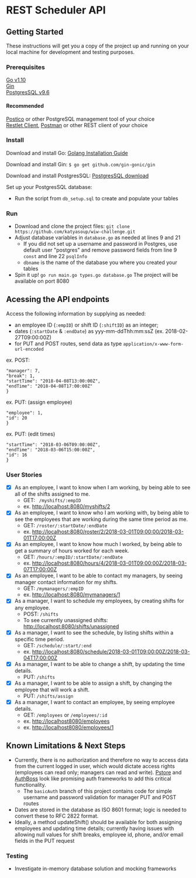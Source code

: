 # REST Scheduler API

## Getting Started

These instructions will get you a copy of the project up and running on your local machine for development and testing purposes. 

### Prerequisites

[Go v1.10](https://golang.org/doc/go1.10)  
[Gin](https://github.com/gin-gonic/gin)  
[PostgresSQL v9.6](https://www.postgresql.org/download/)  

#### Recommended
[Postico](https://eggerapps.at/postico/) or other PostgreSQL management tool of your choice  
[Restlet Client](https://chrome.google.com/webstore/detail/restlet-client-rest-api-t/aejoelaoggembcahagimdiliamlcdmfm), [Postman](https://www.getpostman.com/) or other REST client of your choice

### Install
Download and install Go: [Golang Installation Guide](https://golang.org/doc/install)  

Download and install Gin: ```$ go get github.com/gin-gonic/gin```

Download and install PostgresSQL: [PostgresSQL download](https://www.postgresql.org/download/)

Set up your PostgresSQL database:  

- Run the script from ```db_setup.sql``` to create and populate your tables

### Run
- Download and clone the project files: ```git clone https://github.com/katyasoup/wiw-challenge.git```
- Adjust database variables in ```database.go``` as needed at lines 9 and 21 
	- If you did not set up a username and password in Postgres, use default user "postgres" and remove password fields from line 9 ```const``` and line 22 ```psqlInfo```
	- ```dbname``` is the name of the database you where you created your tables  
- Spin it up! ```go run main.go types.go database.go``` The project will be available on port 8080


## Acessing the API endpoints
Access the following information by supplying as needed:  

- an employee ID (```:empID```) or shift ID (```:shiftID```) as an integer;  
- dates (```:startDate``` & ```:endDate```) as yyy-mm-ddThh:mm:ssZ (ex. 2018-02-27T09:00:00Z)  
- for PUT and POST routes, send data as type ```application/x-www-form-url-encoded```

ex. POST:
```{  
"manager": 7,  
"break": 1,  
"startTime": "2018-04-08T13:00:00Z",  
"endTime": "2018-04-08T17:00:00Z"  
}
```

ex. PUT: (assign employee)  
```{
"employee": 1,
"id": 20
}
```

ex. PUT: (edit times)  
```{
"startTime": "2018-03-06T09:00:00Z",
"endTime": "2018-03-06T15:00:00Z",
"id": 16
}
```

### User Stories

- [x] As an employee, I want to know when I am working, by being able to see all of the shifts assigned to me.
	- GET: ``` /myshifts/:empID```
	- ex. [http://localhost:8080/myshifts/2](http://localhost:8080/myshifts/2)
- [x] As an employee, I want to know who I am working with, by being able to see the employees that are working during the same time period as me.
	- GET: ```/roster/:startDate/:endDate```
	- ex. [http://localhost:8080/roster/2/2018-03-01T09:00:00/2018-03-01T17:00:00Z](http://localhost:8080/roster/2/2018-03-01T09:00:00/2018-03-01T17:00:00Z)
- [x] As an employee, I want to know how much I worked, by being able to get a summary of hours worked for each week.
	- GET: ```/hours/:empID/:startDate/:endDate```
	- ex. [http://localhost:8080/hours/4/2018-03-01T09:00:00Z/2018-03-07T17:00:00Z](http://localhost:8080/hours/4/2018-03-01T09:00:00Z/2018-03-07T17:00:00Z)
- [x] As an employee, I want to be able to contact my managers, by seeing manager contact information for my shifts.
	- GET: ```/mymanagers/:empID```
	- ex. [http://localhost:8080/mymanagers/1](http://localhost:8080/mymanagers/1)
- [x] As a manager, I want to schedule my employees, by creating shifts for any employee.
	- 	POST: ```/shifts```
	-  To see currently unassigned shifts: [http://localhost:8080/shifts/unassigned](http://localhost:8080/shifts/unassigned)
- [x] As a manager, I want to see the schedule, by listing shifts within a specific time period.
	- GET: ```/schedule/:start/:end```
	- ex. [http://localhost:8080/schedule/2018-03-01T09:00:00Z/2018-03-04T17:00:00Z](http://localhost:8080/schedule/2018-03-01T09:00:00Z/2018-03-04T17:00:00Z)
- [x] As a manager, I want to be able to change a shift, by updating the time details.
	- 	PUT: ```/shifts```
- [x] As a manager, I want to be able to assign a shift, by changing the employee that will work a shift.
	- 	PUT: ```/shifts/assign```
- [x] As a manager, I want to contact an employee, by seeing employee details.
	- GET: ```/employees``` or ```/employees/:id```
	- ex. [http://localhost8080/employees](http://localhost:8080/employees)
	- ex. [http://localhost8080/employees/1](http://localhost:8080/employees/1)
	
## Known Limitations & Next Steps

- Currently, there is no authorization and therefore no way to access data from the current logged in user, which would dictate access rights (employees can read only; managers can read and write). [Pstore](https://github.com/xyproto/pstore) and [AuthBoss](https://github.com/volatiletech/authboss) look like promising auth frameworks to add this critical functionality.
	- The ```basicAuth``` branch of this project contains code for simple username and password validation for manager PUT and POST routes
- Dates are stored in the database as ISO 8601 format; logic is needed to convert these to RFC 2822 format.  
- Ideally, a method updateShift() should be available for both assigning employees and updating time details; currently having issues with allowing null values for shift breaks, employee id, phone, and/or email fields in the PUT request

### Testing

- Investigate in-memory database solution and mocking frameworks
